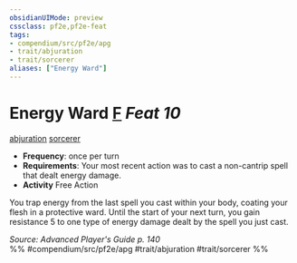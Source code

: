 ```yaml
---
obsidianUIMode: preview
cssclass: pf2e,pf2e-feat
tags:
- compendium/src/pf2e/apg
- trait/abjuration
- trait/sorcerer
aliases: ["Energy Ward"]
---
```

# Energy Ward  [F](/rules/core-rulebook/chapter-9-playing-the-game.md#Actions "Free Action") *Feat 10*  
[abjuration](/rules/traits/abjuration.md)  [sorcerer](/rules/traits/sorcerer.md)  

- **Frequency**: once per turn
- **Requirements**: Your most recent action was to cast a non-cantrip spell that dealt energy damage.
- **Activity** Free Action

You trap energy from the last spell you cast within your body, coating your flesh in a protective ward. Until the start of your next turn, you gain resistance 5 to one type of energy damage dealt by the spell you just cast.

*Source: Advanced Player's Guide p. 140*  
%% #compendium/src/pf2e/apg #trait/abjuration #trait/sorcerer %%